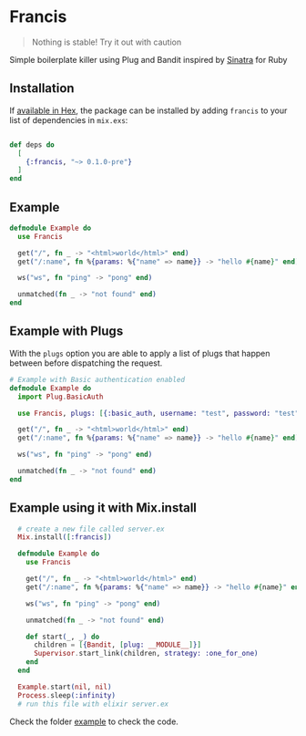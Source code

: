 # Francis

> Nothing is stable! Try it out with caution

Simple boilerplate killer using Plug and Bandit inspired by [Sinatra](https://sinatrarb.com) for Ruby

## Installation

If [available in Hex](https://hex.pm/docs/publish), the package can be installed
by adding `francis` to your list of dependencies in `mix.exs`:

```elixir

def deps do
  [
    {:francis, "~> 0.1.0-pre"}
  ]
end
```

## Example

```elixir
defmodule Example do
  use Francis

  get("/", fn _ -> "<html>world</html>" end)
  get("/:name", fn %{params: %{"name" => name}} -> "hello #{name}" end)

  ws("ws", fn "ping" -> "pong" end)

  unmatched(fn _ -> "not found" end)
end
```
## Example with Plugs

With the `plugs` option you are able to apply a list of plugs that happen between before dispatching the request.

```elixir
# Example with Basic authentication enabled
defmodule Example do
  import Plug.BasicAuth

  use Francis, plugs: [{:basic_auth, username: "test", password: "test"}]

  get("/", fn _ -> "<html>world</html>" end)
  get("/:name", fn %{params: %{"name" => name}} -> "hello #{name}" end)

  ws("ws", fn "ping" -> "pong" end)

  unmatched(fn _ -> "not found" end)
end
```
## Example using it with Mix.install

```elixir
  # create a new file called server.ex
  Mix.install([:francis])

  defmodule Example do
    use Francis

    get("/", fn _ -> "<html>world</html>" end)
    get("/:name", fn %{params: %{"name" => name}} -> "hello #{name}" end)

    ws("ws", fn "ping" -> "pong" end)

    unmatched(fn _ -> "not found" end)

    def start(_, _) do
      children = [{Bandit, [plug: __MODULE__]}]
      Supervisor.start_link(children, strategy: :one_for_one)
    end
  end

  Example.start(nil, nil)
  Process.sleep(:infinity)
  # run this file with elixir server.ex
```

Check the folder [example](https://github.com/filipecabaco/francis/tree/main/example) to check the code.
